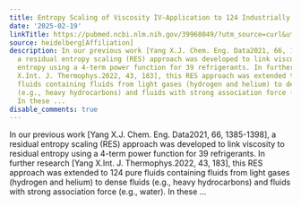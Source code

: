 ```yaml
---
title: Entropy Scaling of Viscosity IV-Application to 124 Industrially Important Fluids
date: '2025-02-19'
linkTitle: https://pubmed.ncbi.nlm.nih.gov/39968049/?utm_source=curl&utm_medium=rss&utm_campaign=pubmed-2&utm_content=1FakS-2QOkCT8HsMOQP1bCRQ4YzyumYOmxmF0moLsQ3dFB1E9V&fc=20220326224207&ff=20250219171046&v=2.18.0.post9+e462414
source: heidelberg[Affiliation]
description: In our previous work [Yang X.J. Chem. Eng. Data2021, 66, 1385-1398],
  a residual entropy scaling (RES) approach was developed to link viscosity to residual
  entropy using a 4-term power function for 39 refrigerants. In further research [Yang
  X.Int. J. Thermophys.2022, 43, 183], this RES approach was extended to 124 pure
  fluids containing fluids from light gases (hydrogen and helium) to dense fluids
  (e.g., heavy hydrocarbons) and fluids with strong association force (e.g., water).
  In these ...
disable_comments: true
---
```

In our previous work [Yang X.J. Chem. Eng. Data2021, 66, 1385-1398], a residual entropy scaling (RES) approach was developed to link viscosity to residual entropy using a 4-term power function for 39 refrigerants. In further research [Yang X.Int. J. Thermophys.2022, 43, 183], this RES approach was extended to 124 pure fluids containing fluids from light gases (hydrogen and helium) to dense fluids (e.g., heavy hydrocarbons) and fluids with strong association force (e.g., water). In these ...
